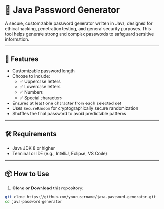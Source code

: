 # 🔐 Java Password Generator

A secure, customizable password generator written in Java, designed for ethical hacking, penetration testing, and general security purposes. This tool helps generate strong and complex passwords to safeguard sensitive information.

---

## 🚀 Features

- Customizable password length
- Choose to include:
  - ✅ Uppercase letters
  - ✅ Lowercase letters
  - ✅ Numbers
  - ✅ Special characters
- Ensures at least one character from each selected set
- Uses `SecureRandom` for cryptographically secure randomization
- Shuffles the final password to avoid predictable patterns

---

## 🛠️ Requirements

- Java JDK 8 or higher
- Terminal or IDE (e.g., IntelliJ, Eclipse, VS Code)

---

## 📦 How to Use

1. **Clone or Download** this repository:

```bash
git clone https://github.com/yourusername/java-password-generator.git
cd java-password-generator
